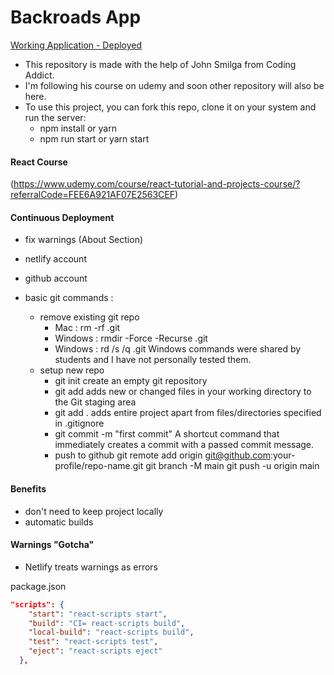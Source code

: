 # Backroads App

[Working Application - Deployed](https://backroads-app.netlify.app/)

- This repository is made with the help of John Smilga from Coding Addict.
- I'm following his course on udemy and soon other repository will also be here.
- To use this project, you can fork this repo, clone it on your system and run the server:
  - npm install or yarn
  - npm run start or yarn start

#### React Course
(https://www.udemy.com/course/react-tutorial-and-projects-course/?referralCode=FEE6A921AF07E2563CEF)

#### Continuous Deployment

- fix warnings (About Section)

- netlify account
- github account
- basic git commands :

  - remove existing git repo
    - Mac : rm -rf .git
    - Windows : rmdir -Force -Recurse .git
    - Windows : rd /s /q .git
      Windows commands were shared by students and I have not personally tested them.
  - setup new repo
    - git init
      create an empty git repository
    - git add
      adds new or changed files in your working directory
      to the Git staging area
    - git add .
      adds entire project
      apart from files/directories specified in .gitignore
    - git commit -m "first commit"
      A shortcut command that immediately creates a commit
      with a passed commit message.
    - push to github
      git remote add origin git@github.com:your-profile/repo-name.git
      git branch -M main
      git push -u origin main

#### Benefits

- don't need to keep project locally
- automatic builds

#### Warnings "Gotcha"

- Netlify treats warnings as errors

package.json

```json
"scripts": {
    "start": "react-scripts start",
    "build": "CI= react-scripts build",
    "local-build": "react-scripts build",
    "test": "react-scripts test",
    "eject": "react-scripts eject"
  },
```
